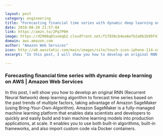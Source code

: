 ```yaml
---

layout: post
category: engineering
title: "Forecasting financial time series with dynamic deep learning on AWS"
date: 2018-08-20 21:57:04
link: https://amzn.to/2Pq7P0H
image: https://d2908q01vomqb2.cloudfront.net/f1f836cb4ea6efb2a0b1b99f41ad8b103eff4b59/2018/07/09/financial-time-series-8.gif
domain: aws.amazon.com
author: "Amazon Web Services"
icon: http://a0.awsstatic.com/main/images/site/touch-icon-iphone-114-smile.png
excerpt: "In this post, I will show you how to develop an original RNN (Recurrent Neural Network) deep learning algorithm to forecast time series based on the past trends of multiple factors, taking advantage of Amazon SageMaker (using Bring-Your-Own-Algorithm). Amazon SageMaker is a fully-managed machine learning platform that enables data scientists and developers to quickly and easily build and train machine learning models into production applications, at scale. It enables you to use both built-in algorithms, built-in frameworks, and also import custom code via Docker containers."

---
```


### Forecasting financial time series with dynamic deep learning on AWS | Amazon Web Services

In this post, I will show you how to develop an original RNN (Recurrent Neural Network) deep learning algorithm to forecast time series based on the past trends of multiple factors, taking advantage of Amazon SageMaker (using Bring-Your-Own-Algorithm). Amazon SageMaker is a fully-managed machine learning platform that enables data scientists and developers to quickly and easily build and train machine learning models into production applications, at scale. It enables you to use both built-in algorithms, built-in frameworks, and also import custom code via Docker containers.